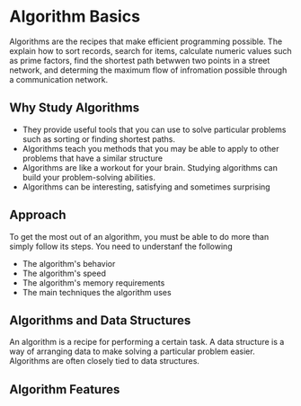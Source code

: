 # Algorithm Basics

Algorithms are the recipes that make efficient programming possible. The explain how to sort records, search for items, calculate numeric values such as prime factors, find the shortest path betwwen two points in a street network, and determing the maximum flow of infromation possible through a communication network.

## Why Study Algorithms

- They provide useful tools that you can use to solve particular problems such as sorting or finding shortest paths.
- Algorithms teach you methods that you may be able to apply to other problems that have a similar structure
- Algorithms are like a workout for your brain. Studying algorithms can build your problem-solving abilities.
- Algorithms can be interesting, satisfying and sometimes surprising

## Approach

To get the most out of an algorithm, you must be able to do more than simply follow its steps. You need to understanf the following

- The algorithm's behavior
- The algorithm's speed
- The algorithm's memory requirements
- The main techniques the algorithm uses

## Algorithms and Data Structures

An algorithm is a recipe for performing a certain task. A data structure is a way of arranging data to make solving a particular problem easier. Algorithms are often closely tied to data structures.

## Algorithm Features
